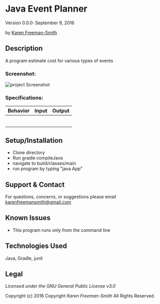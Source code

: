 # Java Event Planner
Version 0.0.0: September 9, 2016

by [Karen Freeman-Smith](https://github.com/karenfreemansmith)

## Description
A program estimate cost for various types of events

### Screenshot:
![project Screenshot](/screenshot.jpg)

### Specifications:
|              Behavior              | Input |       Output       |
|:----------------------------------:|:-----:|:------------------:|
|                                    |       |                    |
|                                    |       |                    |
|                                    |       |                    |
|                                    |       |                    |
|                                    |       |                    |
|                                    |       |                    |

## Setup/Installation
* Clone directory
* Run gradle compileJava
* navigate to build/classes/main
* run program by typing "java App"

## Support & Contact
For questions, concerns, or suggestions please email karenfreemansmith@gmail.com

## Known Issues
* This program runs only from the command line

## Technologies Used
Java, Gradle, junit

## Legal
*Licensed under the GNU General Public License v3.0*

Copyright (c) 2016 Copyright _Karen Freeman-Smith_ All Rights Reserved.
